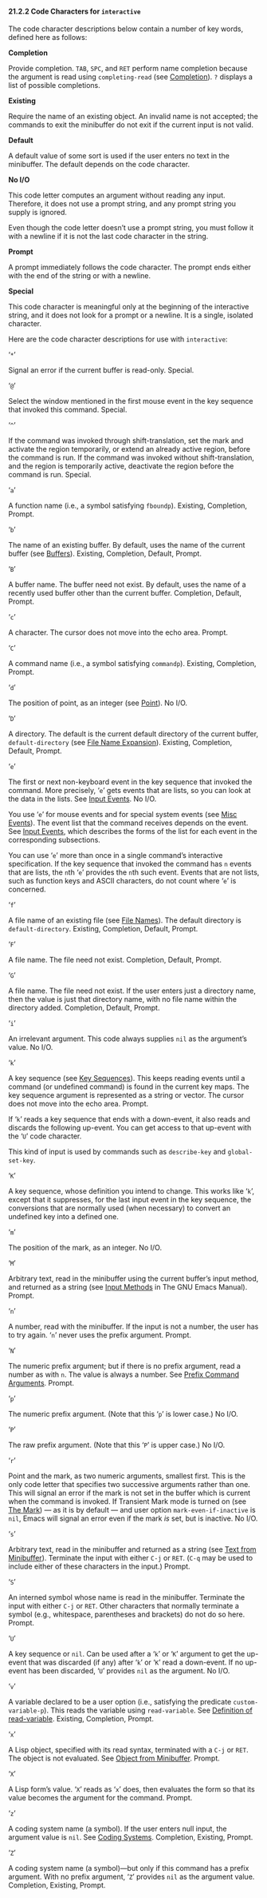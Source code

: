 

#### 21.2.2 Code Characters for `interactive`

The code character descriptions below contain a number of key words, defined here as follows:

**Completion**

Provide completion. `TAB`, `SPC`, and `RET` perform name completion because the argument is read using `completing-read` (see [Completion](Completion.html)). `?` displays a list of possible completions.

**Existing**

Require the name of an existing object. An invalid name is not accepted; the commands to exit the minibuffer do not exit if the current input is not valid.

**Default**

A default value of some sort is used if the user enters no text in the minibuffer. The default depends on the code character.

**No I/O**

This code letter computes an argument without reading any input. Therefore, it does not use a prompt string, and any prompt string you supply is ignored.

Even though the code letter doesn’t use a prompt string, you must follow it with a newline if it is not the last code character in the string.

**Prompt**

A prompt immediately follows the code character. The prompt ends either with the end of the string or with a newline.

**Special**

This code character is meaningful only at the beginning of the interactive string, and it does not look for a prompt or a newline. It is a single, isolated character.

Here are the code character descriptions for use with `interactive`:

‘`*`’

Signal an error if the current buffer is read-only. Special.

‘`@`’

Select the window mentioned in the first mouse event in the key sequence that invoked this command. Special.

‘`^`’

If the command was invoked through shift-translation, set the mark and activate the region temporarily, or extend an already active region, before the command is run. If the command was invoked without shift-translation, and the region is temporarily active, deactivate the region before the command is run. Special.

‘`a`’

A function name (i.e., a symbol satisfying `fboundp`). Existing, Completion, Prompt.

‘`b`’

The name of an existing buffer. By default, uses the name of the current buffer (see [Buffers](Buffers.html)). Existing, Completion, Default, Prompt.

‘`B`’

A buffer name. The buffer need not exist. By default, uses the name of a recently used buffer other than the current buffer. Completion, Default, Prompt.

‘`c`’

A character. The cursor does not move into the echo area. Prompt.

‘`C`’

A command name (i.e., a symbol satisfying `commandp`). Existing, Completion, Prompt.

‘`d`’

The position of point, as an integer (see [Point](Point.html)). No I/O.

‘`D`’

A directory. The default is the current default directory of the current buffer, `default-directory` (see [File Name Expansion](File-Name-Expansion.html)). Existing, Completion, Default, Prompt.

‘`e`’

The first or next non-keyboard event in the key sequence that invoked the command. More precisely, ‘`e`’ gets events that are lists, so you can look at the data in the lists. See [Input Events](Input-Events.html). No I/O.

You use ‘`e`’ for mouse events and for special system events (see [Misc Events](Misc-Events.html)). The event list that the command receives depends on the event. See [Input Events](Input-Events.html), which describes the forms of the list for each event in the corresponding subsections.

You can use ‘`e`’ more than once in a single command’s interactive specification. If the key sequence that invoked the command has `n` events that are lists, the `n`th ‘`e`’ provides the `n`th such event. Events that are not lists, such as function keys and ASCII characters, do not count where ‘`e`’ is concerned.

‘`f`’

A file name of an existing file (see [File Names](File-Names.html)). The default directory is `default-directory`. Existing, Completion, Default, Prompt.

‘`F`’

A file name. The file need not exist. Completion, Default, Prompt.

‘`G`’

A file name. The file need not exist. If the user enters just a directory name, then the value is just that directory name, with no file name within the directory added. Completion, Default, Prompt.

‘`i`’

An irrelevant argument. This code always supplies `nil` as the argument’s value. No I/O.

‘`k`’

A key sequence (see [Key Sequences](Key-Sequences.html)). This keeps reading events until a command (or undefined command) is found in the current key maps. The key sequence argument is represented as a string or vector. The cursor does not move into the echo area. Prompt.

If ‘`k`’ reads a key sequence that ends with a down-event, it also reads and discards the following up-event. You can get access to that up-event with the ‘`U`’ code character.

This kind of input is used by commands such as `describe-key` and `global-set-key`.

‘`K`’

A key sequence, whose definition you intend to change. This works like ‘`k`’, except that it suppresses, for the last input event in the key sequence, the conversions that are normally used (when necessary) to convert an undefined key into a defined one.

‘`m`’

The position of the mark, as an integer. No I/O.

‘`M`’

Arbitrary text, read in the minibuffer using the current buffer’s input method, and returned as a string (see [Input Methods](https://www.gnu.org/software/emacs/manual/html_node/emacs/Input-Methods.html#Input-Methods) in The GNU Emacs Manual). Prompt.

‘`n`’

A number, read with the minibuffer. If the input is not a number, the user has to try again. ‘`n`’ never uses the prefix argument. Prompt.

‘`N`’

The numeric prefix argument; but if there is no prefix argument, read a number as with `n`. The value is always a number. See [Prefix Command Arguments](Prefix-Command-Arguments.html). Prompt.

‘`p`’

The numeric prefix argument. (Note that this ‘`p`’ is lower case.) No I/O.

‘`P`’

The raw prefix argument. (Note that this ‘`P`’ is upper case.) No I/O.

‘`r`’

Point and the mark, as two numeric arguments, smallest first. This is the only code letter that specifies two successive arguments rather than one. This will signal an error if the mark is not set in the buffer which is current when the command is invoked. If Transient Mark mode is turned on (see [The Mark](The-Mark.html)) — as it is by default — and user option `mark-even-if-inactive` is `nil`, Emacs will signal an error even if the mark *is* set, but is inactive. No I/O.

‘`s`’

Arbitrary text, read in the minibuffer and returned as a string (see [Text from Minibuffer](Text-from-Minibuffer.html)). Terminate the input with either `C-j` or `RET`. (`C-q` may be used to include either of these characters in the input.) Prompt.

‘`S`’

An interned symbol whose name is read in the minibuffer. Terminate the input with either `C-j` or `RET`. Other characters that normally terminate a symbol (e.g., whitespace, parentheses and brackets) do not do so here. Prompt.

‘`U`’

A key sequence or `nil`. Can be used after a ‘`k`’ or ‘`K`’ argument to get the up-event that was discarded (if any) after ‘`k`’ or ‘`K`’ read a down-event. If no up-event has been discarded, ‘`U`’ provides `nil` as the argument. No I/O.

‘`v`’

A variable declared to be a user option (i.e., satisfying the predicate `custom-variable-p`). This reads the variable using `read-variable`. See [Definition of read-variable](High_002dLevel-Completion.html#Definition-of-read_002dvariable). Existing, Completion, Prompt.

‘`x`’

A Lisp object, specified with its read syntax, terminated with a `C-j` or `RET`. The object is not evaluated. See [Object from Minibuffer](Object-from-Minibuffer.html). Prompt.

‘`X`’

A Lisp form’s value. ‘`X`’ reads as ‘`x`’ does, then evaluates the form so that its value becomes the argument for the command. Prompt.

‘`z`’

A coding system name (a symbol). If the user enters null input, the argument value is `nil`. See [Coding Systems](Coding-Systems.html). Completion, Existing, Prompt.

‘`Z`’

A coding system name (a symbol)—but only if this command has a prefix argument. With no prefix argument, ‘`Z`’ provides `nil` as the argument value. Completion, Existing, Prompt.
